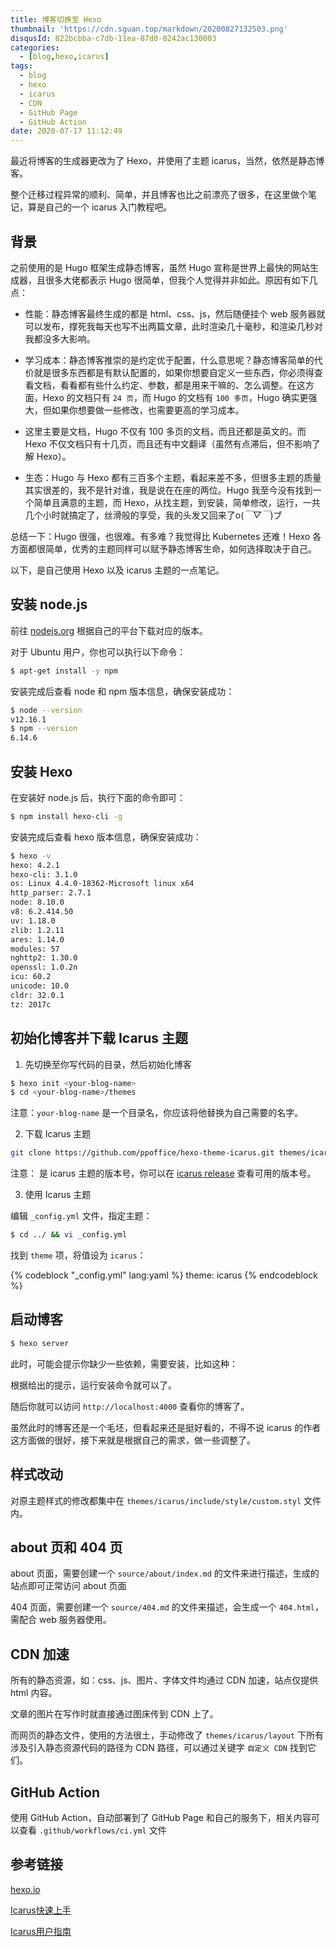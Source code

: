 ```yaml
---
title: 博客切换至 Hexo
thumbnail: 'https://cdn.sguan.top/markdown/20200827132503.png'
disqusId: 822bcbba-c7db-11ea-87d0-0242ac130003
categories:
  - [blog,hexo,icarus]
tags:
  - blog
  - hexo
  - icarus
  - CDN
  - GitHub Page
  - GitHub Action
date: 2020-07-17 11:12:49
---
```


最近将博客的生成器更改为了 Hexo，并使用了主题 icarus，当然，依然是静态博客。

整个迁移过程异常的顺利、简单，并且博客也比之前漂亮了很多，在这里做个笔记，算是自己的一个 icarus 入门教程吧。

<!-- more -->

## 背景

之前使用的是 Hugo 框架生成静态博客，虽然 Hugo 宣称是世界上最快的网站生成器，且很多大佬都表示 Hugo 很简单，但我个人觉得并非如此。原因有如下几点：

- 性能：静态博客最终生成的都是 html、css、js，然后随便挂个 web 服务器就可以发布，撑死我每天也写不出两篇文章，此时渲染几十毫秒，和渲染几秒对我都没多大影响。

- 学习成本：静态博客推崇的是约定优于配置，什么意思呢？静态博客简单的代价就是很多东西都是有默认配置的，如果你想要自定义一些东西，你必须得查看文档，看看都有些什么约定、参数，都是用来干嘛的、怎么调整。在这方面，Hexo 的文档只有 `24 页`，而 Hugo 的文档有 `100 多页`，Hugo 确实更强大，但如果你想要做一些修改，也需要更高的学习成本。

- 这里主要是文档，Hugo 不仅有 100 多页的文档，而且还都是英文的。而 Hexo 不仅文档只有十几页，而且还有中文翻译（虽然有点滞后，但不影响了解 Hexo）。

- 生态：Hugo 与 Hexo 都有三百多个主题，看起来差不多，但很多主题的质量其实很差的，我不是针对谁，我是说在在座的两位。Hugo 我至今没有找到一个简单且满意的主题，而 Hexo，从找主题，到安装，简单修改，运行，一共几个小时就搞定了，丝滑般的享受，我的头发又回来了o(*￣▽￣*)ブ

总结一下：Hugo 很强，也很难。有多难？我觉得比 Kubernetes 还难！Hexo 各方面都很简单，优秀的主题同样可以赋予静态博客生命，如何选择取决于自己。

以下，是自己使用 Hexo 以及 icarus 主题的一点笔记。

## 安装 node.js

前往 [nodejs.org](https://nodejs.org/zh-cn/download/) 根据自己的平台下载对应的版本。

对于 Ubuntu 用户，你也可以执行以下命令：

```bash
$ apt-get install -y npm
```

安装完成后查看 node 和 npm 版本信息，确保安装成功：

```bash
$ node --version
v12.16.1
$ npm --version
6.14.6
```

## 安装 Hexo

在安装好 node.js 后，执行下面的命令即可：

```bash
$ npm install hexo-cli -g
```

安装完成后查看 hexo 版本信息，确保安装成功：

```bash
$ hexo -v
hexo: 4.2.1
hexo-cli: 3.1.0
os: Linux 4.4.0-18362-Microsoft linux x64
http_parser: 2.7.1
node: 8.10.0
v8: 6.2.414.50
uv: 1.18.0
zlib: 1.2.11
ares: 1.14.0
modules: 57
nghttp2: 1.30.0
openssl: 1.0.2n
icu: 60.2
unicode: 10.0
cldr: 32.0.1
tz: 2017c
```

## 初始化博客并下载 Icarus 主题

1. 先切换至你写代码的目录，然后初始化博客

```bash
$ hexo init <your-blog-name>
$ cd <your-blog-name>/themes
```

注意：`your-blog-name` 是一个目录名，你应该将他替换为自己需要的名字。

2. 下载 Icarus 主题

```bash
git clone https://github.com/ppoffice/hexo-theme-icarus.git themes/icarus -b <version number> --depth 1
```

注意：<version number> 是 icarus 主题的版本号，你可以在 [icarus release](https://github.com/ppoffice/hexo-theme-icarus/releases) 查看可用的版本号。

3. 使用 Icarus 主题

编辑 `_config.yml` 文件，指定主题：

```bash
$ cd ../ && vi _config.yml
```

找到 `theme` 项，将值设为 `icarus`：

{% codeblock "_config.yml" lang:yaml %}
theme: icarus
{% endcodeblock %}

## 启动博客

```bash
$ hexo server
```

此时，可能会提示你缺少一些依赖，需要安装，比如这种：

根据给出的提示，运行安装命令就可以了。

随后你就可以访问 `http://localhost:4000` 查看你的博客了。

虽然此时的博客还是一个毛坯，但看起来还是挺好看的，不得不说 icarus 的作者这方面做的很好，接下来就是根据自己的需求，做一些调整了。

## 样式改动

对原主题样式的修改都集中在 `themes/icarus/include/style/custom.styl` 文件内。

## about 页和 404 页

about 页面，需要创建一个 `source/about/index.md` 的文件来进行描述，生成的站点即可正常访问 about 页面

404 页面，需要创建一个 `source/404.md` 的文件来描述，会生成一个 `404.html`，需配合 web 服务器使用。

## CDN 加速

所有的静态资源，如：css、js、图片、字体文件均通过 CDN 加速，站点仅提供 html 内容。

文章的图片在写作时就直接通过图床传到 CDN 上了。

而网页的静态文件，使用的方法很土，手动修改了 `themes/icarus/layout` 下所有涉及引入静态资源代码的路径为 CDN 路径，可以通过关键字 `自定义 CDN` 找到它们。

## GitHub Action

使用 GitHub Action，自动部署到了 GitHub Page 和自己的服务下，相关内容可以查看 `.github/workflows/ci.yml` 文件

## 参考链接

[hexo.io](https://hexo.io/)

[Icarus快速上手](https://blog.zhangruipeng.me/hexo-theme-icarus/uncategorized/icarus%E5%BF%AB%E9%80%9F%E4%B8%8A%E6%89%8B/)

[Icarus用户指南](https://blog.zhangruipeng.me/hexo-theme-icarus/tags/Icarus%E7%94%A8%E6%88%B7%E6%8C%87%E5%8D%97/)
